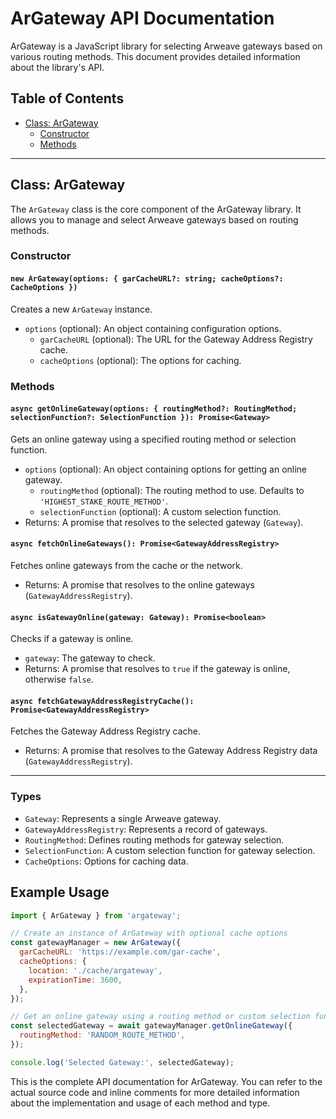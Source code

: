 # ArGateway API Documentation

ArGateway is a JavaScript library for selecting Arweave gateways based on various routing methods. This document provides detailed information about the library's API.

## Table of Contents

- [Class: ArGateway](#class-argateway)
  - [Constructor](#constructor)
  - [Methods](#methods)

---

## Class: ArGateway

The `ArGateway` class is the core component of the ArGateway library. It allows you to manage and select Arweave gateways based on routing methods.

### Constructor

#### `new ArGateway(options: { garCacheURL?: string; cacheOptions?: CacheOptions })`

Creates a new `ArGateway` instance.

- `options` (optional): An object containing configuration options.
  - `garCacheURL` (optional): The URL for the Gateway Address Registry cache.
  - `cacheOptions` (optional): The options for caching.

### Methods

#### `async getOnlineGateway(options: { routingMethod?: RoutingMethod; selectionFunction?: SelectionFunction }): Promise<Gateway>`

Gets an online gateway using a specified routing method or selection function.

- `options` (optional): An object containing options for getting an online gateway.
  - `routingMethod` (optional): The routing method to use. Defaults to `'HIGHEST_STAKE_ROUTE_METHOD'`.
  - `selectionFunction` (optional): A custom selection function.
- Returns: A promise that resolves to the selected gateway (`Gateway`).

#### `async fetchOnlineGateways(): Promise<GatewayAddressRegistry>`

Fetches online gateways from the cache or the network.

- Returns: A promise that resolves to the online gateways (`GatewayAddressRegistry`).

#### `async isGatewayOnline(gateway: Gateway): Promise<boolean>`

Checks if a gateway is online.

- `gateway`: The gateway to check.
- Returns: A promise that resolves to `true` if the gateway is online, otherwise `false`.

#### `async fetchGatewayAddressRegistryCache(): Promise<GatewayAddressRegistry>`

Fetches the Gateway Address Registry cache.

- Returns: A promise that resolves to the Gateway Address Registry data (`GatewayAddressRegistry`).

---

### Types

- `Gateway`: Represents a single Arweave gateway.
- `GatewayAddressRegistry`: Represents a record of gateways.
- `RoutingMethod`: Defines routing methods for gateway selection.
- `SelectionFunction`: A custom selection function for gateway selection.
- `CacheOptions`: Options for caching data.

## Example Usage

```javascript
import { ArGateway } from 'argateway';

// Create an instance of ArGateway with optional cache options
const gatewayManager = new ArGateway({
  garCacheURL: 'https://example.com/gar-cache',
  cacheOptions: {
    location: './cache/argateway',
    expirationTime: 3600,
  },
});

// Get an online gateway using a routing method or custom selection function
const selectedGateway = await gatewayManager.getOnlineGateway({
  routingMethod: 'RANDOM_ROUTE_METHOD',
});

console.log('Selected Gateway:', selectedGateway);
```

This is the complete API documentation for ArGateway. You can refer to the actual source code and inline comments for more detailed information about the implementation and usage of each method and type.
